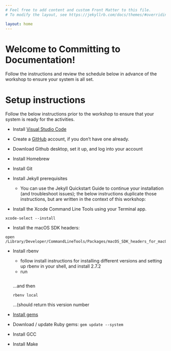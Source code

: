 ```yaml
---
# Feel free to add content and custom Front Matter to this file.
# To modify the layout, see https://jekyllrb.com/docs/themes/#overriding-theme-defaults

layout: home
---
```

# Welcome to Committing to Documentation!
Follow the instructions and review the schedule below in advance of the workshop to ensure your system is all set.

# Setup instructions
Follow the below instructions prior to the workshop to ensure that your system is ready for the activities.

* Install [Visual Studio Code](https://code.visualstudio.com/) 
* Create a [GitHub](http://github.com) account, if you don’t have one already.
* Download Github desktop, set it up, and log into your account
* Install Homebrew
* Install Git

* Install Jekyll prerequisites
  * You can use the Jekyll Quickstart Guide to continue your installation (and troubleshoot issues); the below instructions duplicate those instructions, but are written in the context of this workshop:

* Install the Xcode Command Line Tools using your Terminal app.
```
xcode-select --install
```

* Install the macOS SDK headers:
```
open /Library/Developer/CommandLineTools/Packages/macOS_SDK_headers_for_macOS_10.14.pkg
```

* Install rbenv
  * follow install instructions for installing different versions and setting up rbenv in your shell, and install 2.7.2
  * run 
  ```rbenv local 2.7.2
  ``` 
  ...and then 
  ```
  rbenv local
  ``` 
  ...(should return this version number
  
* [Install gems](https://github.com/rbenv/rbenv#installing-ruby-gems) 
* Download / update Ruby gems: ```gem update --system```
* Install GCC
* Install Make